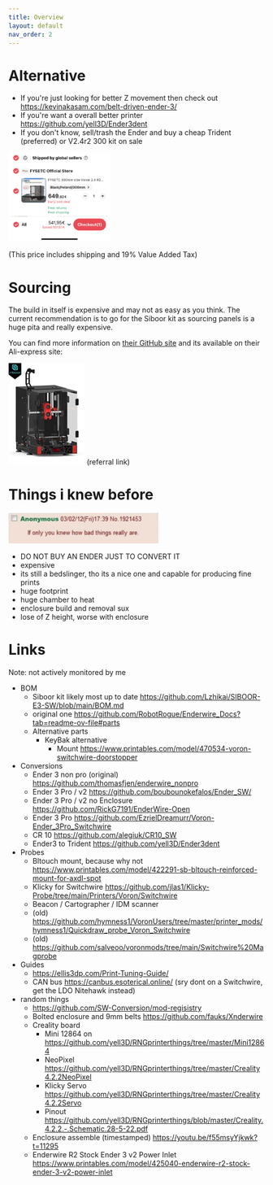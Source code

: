 ```yaml
---
title: Overview
layout: default
nav_order: 2
---
```



# Alternative

* If you're just looking for better Z movement then check out https://kevinakasam.com/belt-driven-ender-3/
* If you're want a overall better printer https://github.com/yell3D/Ender3dent
* If you don't know, sell/trash the Ender and buy a cheap Trident (preferred) or V2.4r2 300 kit on sale

<img width="200" alt="Fysetc 300 V2 for 540€ incl. 19% VAT" src="../res/img/fysetc_300_v2.4r2._540euro_including_19percent_vat_summer-sale.png">

(This price includes shipping and 19% Value Added Tax)


# Sourcing

The build in itself is expensive and may not as easy as you think. The current recommendation is to go for the Siboor kit as sourcing panels is a huge pita and really expensive.

You can find more information on [their GitHub site](https://github.com/Lzhikai/SIBOOR-E3-SW) and its available on their Ali-express site:

[![Siboor EW](../res/img/siboor_ew_200px.webp)](https://s.click.aliexpress.com/e/_DdmmSq1) (referral link)


# Things i knew before

<img height="60" alt="If Only You Knew How Bad Things Really Are" src="../res/img/if_only_you_knew_how_bad_things_really_are.jpg">

* DO NOT BUY AN ENDER JUST TO CONVERT IT
* expensive
* its still a bedslinger, tho its a nice one and capable for producing fine prints
* huge footprint
* huge chamber to heat
* enclosure build and removal sux
* lose of Z height, worse with enclosure


# Links
Note: not actively monitored by me

* BOM
  * Siboor kit likely most up to date https://github.com/Lzhikai/SIBOOR-E3-SW/blob/main/BOM.md
  * original one https://github.com/RobotRogue/Enderwire_Docs?tab=readme-ov-file#parts
  * Alternative parts
    * KeyBak alternative
      * Mount https://www.printables.com/model/470534-voron-switchwire-doorstopper
* Conversions
  * Ender 3 non pro (original) https://github.com/thomasfjen/enderwire_nonpro
  * Ender 3 Pro / v2 https://github.com/boubounokefalos/Ender_SW/
  * Ender 3 Pro / v2 no Enclosure https://github.com/RickG7191/EnderWire-Open
  * Ender 3 Pro https://github.com/EzrielDreamurr/Voron-Ender_3Pro_Switchwire
  * CR 10 https://github.com/alegiuk/CR10_SW
  * Ender3 to Trident https://github.com/yell3D/Ender3dent
* Probes
  * Bltouch mount, because why not https://www.printables.com/model/422291-sb-bltouch-reinforced-mount-for-axdl-spot
  * Klicky for Switchwire https://github.com/jlas1/Klicky-Probe/tree/main/Printers/Voron/Switchwire
  * Beacon / Cartographer / IDM scanner
  * (old) https://github.com/hymness1/VoronUsers/tree/master/printer_mods/hymness1/Quickdraw_probe_Voron_Switchwire
  * (old) https://github.com/salveoo/voronmods/tree/main/Switchwire%20Magprobe
* Guides
  * https://ellis3dp.com/Print-Tuning-Guide/
  * CAN bus https://canbus.esoterical.online/  (sry dont on a Switchwire, get the LDO Nitehawk instead)
* random things
  * https://github.com/SW-Conversion/mod-regisistry
  * Bolted enclosure and 9mm belts https://github.com/fauks/Xnderwire
  * Creality board
    * Mini 12864 on  https://github.com/yell3D/RNGprinterthings/tree/master/Mini12864
    * NeoPixel https://github.com/yell3D/RNGprinterthings/tree/master/Creality4.2.2NeoPixel
    * Klicky Servo https://github.com/yell3D/RNGprinterthings/tree/master/Creality4.2.2Servo
    * Pinout https://github.com/yell3D/RNGprinterthings/blob/master/Creality.4.2.2.-.Schematic.28-5-22.pdf
  * Enclosure assemble (timestamped) https://youtu.be/f55msyYjkwk?t=11295
  * Enderwire R2 Stock Ender 3 v2 Power Inlet https://www.printables.com/model/425040-enderwire-r2-stock-ender-3-v2-power-inlet
